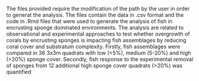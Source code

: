 The files provided require the modification of the path by the user in order to generat the analysis. The files contain the data in .csv format and the code in .Rmd files that were used to generate the analysis of fish in encrusting sponge dominated environments. The analysis are related to observational and experimental approaches to test whether overgrowth of corals by encrusting sponges is impacting fish assemblages by reducing coral cover and substratum complexity. Firstly, fish assemblages were compared in 36 3x3m quadrats with low (<5%), medium (5-20%) and high (>20%) sponge cover. Secondly, fish response to the experimental removal of sponges from 12 additional high sponge cover quadrats (>20%) was quantified

